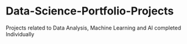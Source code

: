 # Data-Science-Portfolio-Projects
Projects related to Data Analysis, Machine Learning and AI completed Individually
